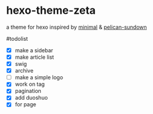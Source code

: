 # hexo-theme-zeta
a theme for hexo inspired by [minimal](https://github.com/orderedlist/minimal) & [pelican-sundown](https://github.com/keningle/pelican-sundown)

#todolist

- [x] make a sidebar
- [x] make article list
- [x] swig
- [x] archive
- [ ] make a simple logo
- [x] work on tag
- [x] pagination
- [X] add duoshuo
- [x] for page

